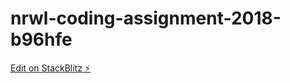 # nrwl-coding-assignment-2018-b96hfe

[Edit on StackBlitz ⚡️](https://stackblitz.com/edit/nrwl-coding-assignment-2018-b96hfe)